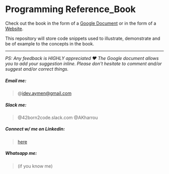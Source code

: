 # Programming Reference_Book

Check out the book in the form of a [Google Document](https://docs.google.com/document/d/1o5Gq44C2VUEnR487WPrxhIp_KaX85VjLSg0jdpiQ4Jk/edit?usp=sharing) or in the form of a [Website](https://docs.google.com/document/d/e/2PACX-1vRIl_pkXRghf1LzFryOn5VfNycluCfgnOdLlFQku01IWMGAb5m2aM065mpGJ7_I-PePVwtyGrxaWCi4/pub).

This repository will store code snippets used to illustrate, demonstrate and be of example to the concepts in the book.

----

_PS: Any feedback is HIGHLY appreciated ❤️ The Google document allows you to add your suggestion inline. Please don't hesitate to comment and/or suggest and/or correct things._

##### Email me:
> @idev.aymen@gmail.com

##### Slack me:
> @42born2code.slack.com @AKharrou

##### Connect w/ me on Linkedin:
> [here](https://www.linkedin.com/in/aymen-kharroubi-83a673145?lipi=urn%3Ali%3Apage%3Ad_flagship3_profile_view_base_contact_details%3BZt07F%2BC7QHK%2BMtMg80CqBw%3D%3D)

##### Whatsapp me:
> (if you know me)
